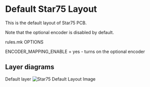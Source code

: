 # Default Star75 Layout

This is the default layout of Star75 PCB.

Note that the optional encoder is disabled by default.

rules.mk OPTIONS

ENCODER_MAPPING_ENABLE = yes - turns on the optional encoder

## Layer diagrams
Default layer
![Star75 Default Layout Image](https://i.imgur.com/LkTP0Cj.png)

